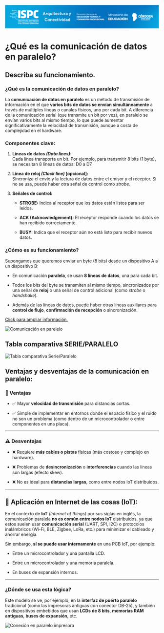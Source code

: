 ![Carátula](../../E%20assets/caratula.png)

# ¿Qué es la comunicación de datos en paralelo?  
##  Describa su funcionamiento.

### ¿Qué es la comunicación de datos en paralelo?

La **comunicación de datos en paralelo** es un método de transmisión de información en el que **varios bits de datos se envían simultáneamente** a través de múltiples líneas o canales físicos, uno por cada bit. A diferencia de la comunicación serial (que transmite un bit por vez), en paralelo se envían varios bits al mismo tiempo, lo que puede aumentar significativamente la velocidad de transmisión, aunque a costa de complejidad en el hardware.  

### Componentes clave:

1.  **Líneas de datos *(Data lines)*:**  
    Cada línea transporta un bit. Por ejemplo, para transmitir 8 bits (1 byte), se necesitan 8 líneas de datos: D0 a D7.
    
2.  **Línea de reloj *(Clock line)* [opcional]:**  
    Sincroniza el envío y la lectura de datos entre el emisor y el receptor. Si no se usa, puede haber otra señal de control como _strobe_.
    
3.  **Señales de control:**
    
    -   **STROBE:** Indica al receptor que los datos están listos para ser leídos.
        
    -   **ACK (Acknowledgement):** El receptor responde cuando los datos se han recibido correctamente.
        
    -   **BUSY:** Indica que el receptor aún no está listo para recibir nuevos datos.
  
  ### ¿Cómo es su funcionamiento?

Supongamos que queremos enviar un byte (8 bits) desde un dispositivo A a un dispositivo B:

-   En comunicación **paralela**, se usan **8 líneas de datos**, una para cada bit.
    
-   Todos los bits del byte se transmiten al mismo tiempo, sincronizados por una señal de **reloj** o una señal de control adicional (como _strobe_ o _handshake_).
    
-   Además de las líneas de datos, puede haber otras líneas auxiliares para **control de flujo**, **confirmación de recepción** o sincronización.

[Click para ampliar información.](https://ceptelematica.blogspot.com/2010/10/transmision-serie-y-paralela.html)

![Comunicación en parelelo](https://pc-solucion.es/wp-content/uploads/2018/04/paralelo.png)

## Tabla comparativa SERIE/PARALELO

![Tabla comparativa Serie/Paralelo](https://pc-solucion.es/wp-content/uploads/2018/04/comparativa-entre-transmision-de-datos-serie-y-paralelo.jpg)


## Ventajas y desventajas de la comunicación en paralelo:
### 🧠 Ventajas

-   ✅ Mayor **velocidad de transmisión** para distancias cortas.
    
-   ✅ Simple de implementar en entornos donde el espacio físico y el ruido no son un problema (como dentro de un microcontrolador o entre componentes en una placa).
    

----------

### ⚠️ Desventajas

-   ❌ Requiere **más cables o pistas** físicas (más costoso y complejo en hardware).
    
-   ❌ Problemas de **desincronización** o **interferencias** cuando las líneas son largas (efecto skew).
    
-   ❌ No es ideal para **distancias largas**, como entre nodos IoT distribuidos.
    

----------

## 📡 Aplicación en Internet de las cosas (IoT):

En el contexto de **IoT** *(Internet of things)* por sus siglas en inglés, la comunicación paralela **no es común entre nodos IoT** distribuidos, ya que estos suelen usar **comunicación serial** (UART, SPI, I2C) o protocolos inalámbricos (Wi-Fi, BLE, Zigbee, LoRa, etc.) para minimizar el cableado y ahorrar energía.

Sin embargo, **sí se puede usar internamente** en una PCB IoT, por ejemplo:

-   Entre un microcontrolador y una pantalla LCD.
    
-   Entre un microcontrolador y una memoria paralela.
    
-   En buses de expansión internos.  
___

###  ¿Dónde se usa esta lógica?

Este modelo se ve, por ejemplo, en la **interfaz de puerto paralelo** tradicional (como las impresoras antiguas con conector DB-25), y también en dispositivos embebidos que usan **LCDs de 8 bits**, **memorias RAM antiguas**, **buses de expansión**, etc.

![Conexión en paralelo impresora](https://pc-solucion.es/wp-content/uploads/2018/04/paralelo.jpg)

